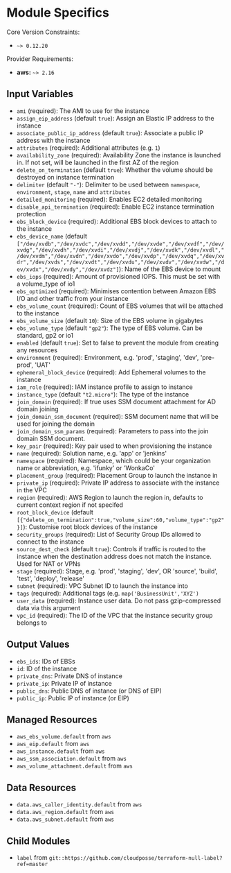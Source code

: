 # Module Specifics

Core Version Constraints:
* `~> 0.12.20`

Provider Requirements:
* **aws:** `~> 2.16`

## Input Variables
* `ami` (required): The AMI to use for the instance
* `assign_eip_address` (default `true`): Assign an Elastic IP address to the instance
* `associate_public_ip_address` (default `true`): Associate a public IP address with the instance
* `attributes` (required): Additional attributes (e.g. `1`)
* `availability_zone` (required): Availability Zone the instance is launched in. If not set, will be launched in the first AZ of the region
* `delete_on_termination` (default `true`): Whether the volume should be destroyed on instance termination
* `delimiter` (default `"-"`): Delimiter to be used between `namespace`, `environment`, `stage`, `name` and `attributes`
* `detailed_monitoring` (required): Enables EC2 detailed monitoring
* `disable_api_termination` (required): Enable EC2 instance termination protection
* `ebs_block_device` (required): Additional EBS block devices to attach to the instance
* `ebs_device_name` (default `["/dev/xvdb","/dev/xvdc","/dev/xvdd","/dev/xvde","/dev/xvdf","/dev/xvdg","/dev/xvdh","/dev/xvdi","/dev/xvdj","/dev/xvdk","/dev/xvdl","/dev/xvdm","/dev/xvdn","/dev/xvdo","/dev/xvdp","/dev/xvdq","/dev/xvdr","/dev/xvds","/dev/xvdt","/dev/xvdu","/dev/xvdv","/dev/xvdw","/dev/xvdx","/dev/xvdy","/dev/xvdz"]`): Name of the EBS device to mount
* `ebs_iops` (required): Amount of provisioned IOPS. This must be set with a volume_type of io1
* `ebs_optimized` (required): Minimises contention between Amazon EBS I/O and other traffic from your instance
* `ebs_volume_count` (required): Count of EBS volumes that will be attached to the instance
* `ebs_volume_size` (default `10`): Size of the EBS volume in gigabytes
* `ebs_volume_type` (default `"gp2"`): The type of EBS volume. Can be standard, gp2 or io1
* `enabled` (default `true`): Set to false to prevent the module from creating any resources
* `environment` (required): Environment, e.g. 'prod', 'staging', 'dev', 'pre-prod', 'UAT'
* `ephemeral_block_device` (required): Add Ephemeral volumes to the instance
* `iam_role` (required): IAM instance profile to assign to instance
* `instance_type` (default `"t2.micro"`): The type of the instance
* `join_domain` (required): If true uses SSM document attachment for AD domain joining
* `join_domain_ssm_document` (required): SSM document name that will be used for joining the domain
* `join_domain_ssm_params` (required): Parameters to pass into the join domain SSM document.
* `key_pair` (required): Key pair used to when provisioning the instance
* `name` (required): Solution name, e.g. 'app' or 'jenkins'
* `namespace` (required): Namespace, which could be your organization name or abbreviation, e.g. 'ifunky' or 'WonkaCo'
* `placement_group` (required): Placement Group to launch the instance in
* `private_ip` (required): Private IP address to associate with the instance in the VPC
* `region` (required): AWS Region to launch the region in, defaults to current context region if not specifed
* `root_block_device` (default `[{"delete_on_termination":true,"volume_size":60,"volume_type":"gp2"}]`): Customise root block devices of the instance
* `security_groups` (required): List of Security Group IDs allowed to connect to the instance
* `source_dest_check` (default `true`): Controls if traffic is routed to the instance when the destination address does not match the instance. Used for NAT or VPNs
* `stage` (required): Stage, e.g. 'prod', 'staging', 'dev', OR 'source', 'build', 'test', 'deploy', 'release'
* `subnet` (required): VPC Subnet ID to launch the instance into
* `tags` (required): Additional tags (e.g. `map('BusinessUnit','XYZ')`
* `user_data` (required): Instance user data. Do not pass gzip-compressed data via this argument
* `vpc_id` (required): The ID of the VPC that the instance security group belongs to

## Output Values
* `ebs_ids`: IDs of EBSs
* `id`: ID of the instance
* `private_dns`: Private DNS of instance
* `private_ip`: Private IP of instance
* `public_dns`: Public DNS of instance (or DNS of EIP)
* `public_ip`: Public IP of instance (or EIP)

## Managed Resources
* `aws_ebs_volume.default` from `aws`
* `aws_eip.default` from `aws`
* `aws_instance.default` from `aws`
* `aws_ssm_association.default` from `aws`
* `aws_volume_attachment.default` from `aws`

## Data Resources
* `data.aws_caller_identity.default` from `aws`
* `data.aws_region.default` from `aws`
* `data.aws_subnet.default` from `aws`

## Child Modules
* `label` from `git::https://github.com/cloudposse/terraform-null-label?ref=master`

